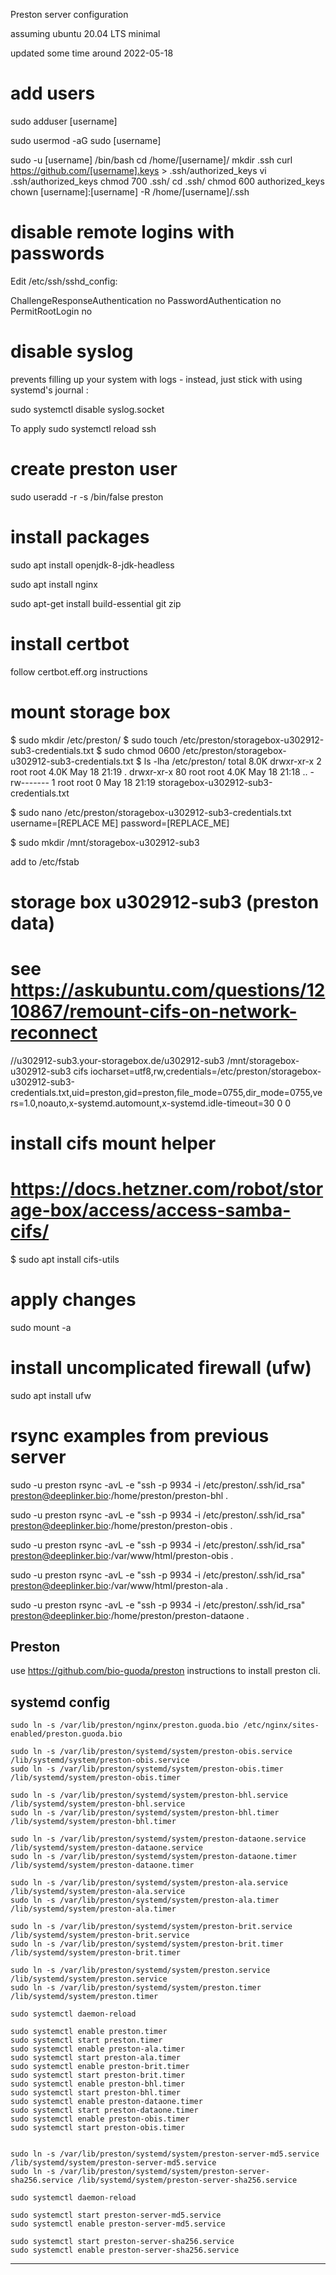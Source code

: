 Preston server configuration

assuming ubuntu 20.04 LTS minimal

updated some time around 2022-05-18

# add users


sudo adduser [username]

sudo usermod -aG sudo [username]

sudo -u [username] /bin/bash
cd /home/[username]/
mkdir .ssh
curl https://github.com/[username].keys > .ssh/authorized_keys
vi .ssh/authorized_keys
chmod  700 .ssh/
cd .ssh/
chmod 600 authorized_keys 
chown [username]:[username] -R /home/[username]/.ssh


# disable remote logins with passwords

Edit /etc/ssh/sshd_config:

ChallengeResponseAuthentication no
PasswordAuthentication no
PermitRootLogin no

# disable syslog

prevents filling up your system with logs - instead, just stick with using systemd's journal :

sudo systemctl disable syslog.socket

To apply sudo systemctl reload ssh

# create preston user

sudo useradd -r -s /bin/false preston

# install packages

sudo apt install openjdk-8-jdk-headless

sudo apt install nginx

sudo apt-get install build-essential git zip

# install certbot

follow certbot.eff.org instructions


# mount storage box

$ sudo mkdir /etc/preston/
$ sudo touch /etc/preston/storagebox-u302912-sub3-credentials.txt
$ sudo chmod 0600 /etc/preston/storagebox-u302912-sub3-credentials.txt 
$ ls -lha /etc/preston/
total 8.0K
drwxr-xr-x  2 root root 4.0K May 18 21:19 .
drwxr-xr-x 80 root root 4.0K May 18 21:18 ..
-rw-------  1 root root    0 May 18 21:19 storagebox-u302912-sub3-credentials.txt

$ sudo nano /etc/preston/storagebox-u302912-sub3-credentials.txt
username=[REPLACE ME]
password=[REPLACE_ME]

$ sudo mkdir /mnt/storagebox-u302912-sub3



add to /etc/fstab


# storage box u302912-sub3 (preston data)
# see https://askubuntu.com/questions/1210867/remount-cifs-on-network-reconnect
//u302912-sub3.your-storagebox.de/u302912-sub3 /mnt/storagebox-u302912-sub3 cifs iocharset=utf8,rw,credentials=/etc/preston/storagebox-u302912-sub3-credentials.txt,uid=preston,gid=preston,file_mode=0755,dir_mode=0755,vers=1.0,noauto,x-systemd.automount,x-systemd.idle-timeout=30 0 0

# install cifs mount helper
# https://docs.hetzner.com/robot/storage-box/access/access-samba-cifs/

$ sudo apt install cifs-utils

# apply changes

sudo mount -a

# install uncomplicated firewall (ufw)

sudo apt install ufw

# rsync examples from previous server

sudo -u preston rsync -avL -e "ssh -p 9934 -i /etc/preston/.ssh/id_rsa" preston@deeplinker.bio:/home/preston/preston-bhl .

sudo -u preston rsync -avL -e "ssh -p 9934 -i /etc/preston/.ssh/id_rsa" preston@deeplinker.bio:/home/preston/preston-obis .

sudo -u preston rsync -avL -e "ssh -p 9934 -i /etc/preston/.ssh/id_rsa" preston@deeplinker.bio:/var/www/html/preston-obis .

sudo -u preston rsync -avL -e "ssh -p 9934 -i /etc/preston/.ssh/id_rsa" preston@deeplinker.bio:/var/www/html/preston-ala .

sudo -u preston rsync -avL -e "ssh -p 9934 -i /etc/preston/.ssh/id_rsa" preston@deeplinker.bio:/home/preston/preston-dataone .


## Preston 

use https://github.com/bio-guoda/preston instructions to install preston cli. 



## systemd config

```
sudo ln -s /var/lib/preston/nginx/preston.guoda.bio /etc/nginx/sites-enabled/preston.guoda.bio
```

```
sudo ln -s /var/lib/preston/systemd/system/preston-obis.service /lib/systemd/system/preston-obis.service
sudo ln -s /var/lib/preston/systemd/system/preston-obis.timer /lib/systemd/system/preston-obis.timer

sudo ln -s /var/lib/preston/systemd/system/preston-bhl.service /lib/systemd/system/preston-bhl.service
sudo ln -s /var/lib/preston/systemd/system/preston-bhl.timer /lib/systemd/system/preston-bhl.timer

sudo ln -s /var/lib/preston/systemd/system/preston-dataone.service /lib/systemd/system/preston-dataone.service
sudo ln -s /var/lib/preston/systemd/system/preston-dataone.timer /lib/systemd/system/preston-dataone.timer

sudo ln -s /var/lib/preston/systemd/system/preston-ala.service /lib/systemd/system/preston-ala.service
sudo ln -s /var/lib/preston/systemd/system/preston-ala.timer /lib/systemd/system/preston-ala.timer

sudo ln -s /var/lib/preston/systemd/system/preston-brit.service /lib/systemd/system/preston-brit.service
sudo ln -s /var/lib/preston/systemd/system/preston-brit.timer /lib/systemd/system/preston-brit.timer

sudo ln -s /var/lib/preston/systemd/system/preston.service /lib/systemd/system/preston.service
sudo ln -s /var/lib/preston/systemd/system/preston.timer /lib/systemd/system/preston.timer

sudo systemctl daemon-reload

sudo systemctl enable preston.timer
sudo systemctl start preston.timer
sudo systemctl enable preston-ala.timer
sudo systemctl start preston-ala.timer
sudo systemctl enable preston-brit.timer
sudo systemctl start preston-brit.timer
sudo systemctl enable preston-bhl.timer
sudo systemctl start preston-bhl.timer
sudo systemctl enable preston-dataone.timer
sudo systemctl start preston-dataone.timer
sudo systemctl enable preston-obis.timer
sudo systemctl start preston-obis.timer


sudo ln -s /var/lib/preston/systemd/system/preston-server-md5.service /lib/systemd/system/preston-server-md5.service
sudo ln -s /var/lib/preston/systemd/system/preston-server-sha256.service /lib/systemd/system/preston-server-sha256.service

sudo systemctl daemon-reload

sudo systemctl start preston-server-md5.service
sudo systemctl enable preston-server-md5.service

sudo systemctl start preston-server-sha256.service
sudo systemctl enable preston-server-sha256.service

```

----

